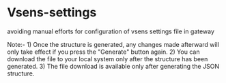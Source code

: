 # Vsens-settings
avoiding manual efforts for configuration of vsens settings file in gateway

Note:-  1) Once the structure is generated, any changes made afterward will only take effect if you press the "Generate" button again.
        2) You can download the file to your local system only after the structure has been generated.
        3) The file download is available only after generating the JSON structure.